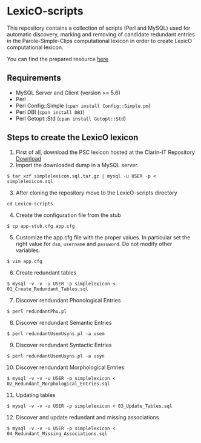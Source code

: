 # LexicO-scripts
This repository contains a collection of scripts (Perl and MySQL) used for automatic discovery, marking and removing of candidate redundant entries in the Parole-Simple-Clips computational lexicon in order to create LexicO computational lexicon.

You can find the prepared resource [here](https://dspace-clarin-it.ilc.cnr.it/repository/xmlui/handle/20.500.11752/ILC-977)

## Requirements
* MySQL Server and Client (version >= 5.6)
* Perl
* Perl Config::Simple (```cpan install Config::Simple.pm```)
* Perl DBI (```cpan install DBI```)
* Perl Getopt::Std (```cpan install Getopt::Std```)

## Steps to create the LexicO lexicon

1. First of all, download the PSC lexicon hosted at the Clarin-IT Repository [Download](https://dspace-clarin-it.ilc.cnr.it/repository/xmlui/bitstream/handle/20.500.11752/ILC-88/simplelexicon.sql.tar.gz?sequence=1&isAllowed=y)
2. Import the downloaded dump in a MySQL server.
```
$ tar xzf simplelexicon.sql.tar.gz | mysql -u USER -p < simplelexicon.sql
```
3. After cloning the repository move to the LexicO-scripts directory 
 ```
 cd Lexico-scripts
 ```
4. Create the configuration file from the stub<br>
```
$ cp app-stub.cfg app.cfg
```
5. Customize the app.cfg file with the proper values. In particular set the right value for ```dsn```, ```username``` and ```password```. Do not modify other variables.
```
$ vim app.cfg
```
6. Create redundant tables
```
$ mysql -v -v -u USER -p simplelexicon < 01_Create_Redundant_Tables.sql
```
7. Discover rendundant Phonological Entries
```
$ perl redundantPhu.pl
```
8. Discover rendundant Semantic Entries
```
$ perl redundantUsemUsyns.pl -a usem
```
9. Discover rendundant Syntactic Entries
```
$ perl redundantUsemUsyns.pl -a usyn
```
10. Discover rendundant Morphological Entries
```
$ mysql -v -v -u USER -p simplelexicon < 02_Redundant_Morphological_Entries.sql
```
11. Updating tables
```
$ mysql -v -v -u USER -p simplelexicon < 03_Update_Tables.sql
```
12. Discover and update redundant and missing associations
```
$ mysql -v -v -u USER -p simplelexicon < 04_Redundant_Missing_Associations.sql
```
